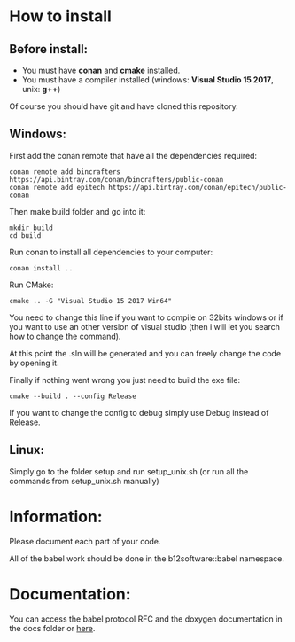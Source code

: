 # How to install

## Before install:
* You must have **conan** and **cmake** installed.
* You must have a compiler installed (windows: **Visual Studio 15 2017**, unix: **g++**)

Of course you should have git and have cloned this repository.

## Windows:
First add the conan remote that have all the dependencies required:

    conan remote add bincrafters https://api.bintray.com/conan/bincrafters/public-conan
    conan remote add epitech https://api.bintray.com/conan/epitech/public-conan
    
Then make build folder and go into it:
    
    mkdir build
    cd build
    
Run conan to install all dependencies to your computer:

    conan install ..
    
Run CMake:

    cmake .. -G "Visual Studio 15 2017 Win64"
    
You need to change this line if you want to compile on 32bits windows or if you want to use an other version of visual studio (then i will let you search how to change the command).

At this point the .sln will be generated and you can freely change the code by opening it.

Finally if nothing went wrong you just need to build the exe file:

    cmake --build . --config Release
    
If you want to change the config to debug simply use Debug instead of Release.

## Linux:
Simply go to the folder setup and run setup_unix.sh (or run all the commands from setup_unix.sh manually)

# Information:
Please document each part of your code.

All of the babel work should be done in the b12software::babel namespace.

# Documentation:
You can access the babel protocol RFC and the doxygen documentation in the docs folder or [here](babel.b12powered.com).